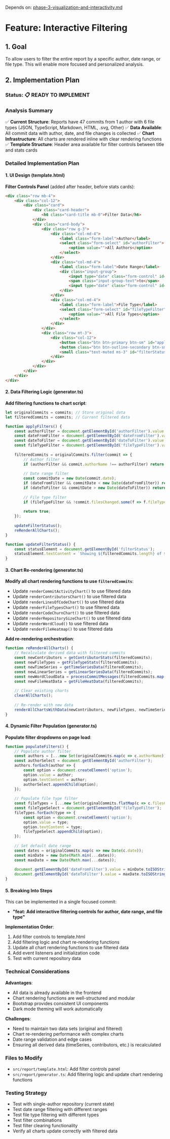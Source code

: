 Depends on: [phase-3-visualization-and-interactivity.md](phase-3-visualization-and-interactivity.md)

# Feature: Interactive Filtering

## 1. Goal

To allow users to filter the entire report by a specific author, date range, or file type. This will enable more focused and personalized analysis.

## 2. Implementation Plan

### Status: 📋 READY TO IMPLEMENT

### Analysis Summary
✅ **Current Structure**: Reports have 47 commits from 1 author with 6 file types (JSON, TypeScript, Markdown, HTML, .svg, Other)
✅ **Data Available**: All commit data with author, date, and file changes is collected
✅ **Chart Infrastructure**: All charts are rendered inline with clear rendering functions
✅ **Template Structure**: Header area available for filter controls between title and stats cards

### Detailed Implementation Plan

#### 1. UI Design (template.html)

**Filter Controls Panel** (added after header, before stats cards):
```html
<div class="row mb-4">
    <div class="col-12">
        <div class="card">
            <div class="card-header">
                <h6 class="card-title mb-0">Filter Data</h6>
            </div>
            <div class="card-body">
                <div class="row g-3">
                    <div class="col-md-4">
                        <label class="form-label">Author</label>
                        <select class="form-select" id="authorFilter">
                            <option value="">All Authors</option>
                        </select>
                    </div>
                    <div class="col-md-4">
                        <label class="form-label">Date Range</label>
                        <div class="input-group">
                            <input type="date" class="form-control" id="dateFromFilter">
                            <span class="input-group-text">to</span>
                            <input type="date" class="form-control" id="dateToFilter">
                        </div>
                    </div>
                    <div class="col-md-4">
                        <label class="form-label">File Type</label>
                        <select class="form-select" id="fileTypeFilter">
                            <option value="">All File Types</option>
                        </select>
                    </div>
                </div>
                <div class="row mt-3">
                    <div class="col-12">
                        <button class="btn btn-primary btn-sm" id="applyFilters">Apply Filters</button>
                        <button class="btn btn-outline-secondary btn-sm ms-2" id="clearFilters">Clear Filters</button>
                        <small class="text-muted ms-3" id="filterStatus">Showing all commits</small>
                    </div>
                </div>
            </div>
        </div>
    </div>
</div>
```

#### 2. Data Filtering Logic (generator.ts)

**Add filtering functions to chart script**:
```javascript
let originalCommits = commits; // Store original data
let filteredCommits = commits; // Current filtered data

function applyFilters() {
    const authorFilter = document.getElementById('authorFilter').value;
    const dateFromFilter = document.getElementById('dateFromFilter').value;
    const dateToFilter = document.getElementById('dateToFilter').value;
    const fileTypeFilter = document.getElementById('fileTypeFilter').value;
    
    filteredCommits = originalCommits.filter(commit => {
        // Author filter
        if (authorFilter && commit.authorName !== authorFilter) return false;
        
        // Date range filter
        const commitDate = new Date(commit.date);
        if (dateFromFilter && commitDate < new Date(dateFromFilter)) return false;
        if (dateToFilter && commitDate > new Date(dateToFilter)) return false;
        
        // File type filter
        if (fileTypeFilter && !commit.filesChanged.some(f => f.fileType === fileTypeFilter)) return false;
        
        return true;
    });
    
    updateFilterStatus();
    reRenderAllCharts();
}

function updateFilterStatus() {
    const statusElement = document.getElementById('filterStatus');
    statusElement.textContent = `Showing ${filteredCommits.length} of ${originalCommits.length} commits`;
}
```

#### 3. Chart Re-rendering (generator.ts)

**Modify all chart rendering functions to use `filteredCommits`**:
- Update `renderCommitActivityChart()` to use filtered data
- Update `renderContributorsChart()` to use filtered data  
- Update `renderLinesOfCodeChart()` to use filtered data
- Update `renderFileTypesChart()` to use filtered data
- Update `renderCodeChurnChart()` to use filtered data
- Update `renderRepositorySizeChart()` to use filtered data
- Update `renderWordCloud()` to use filtered data
- Update `renderFileHeatmap()` to use filtered data

**Add re-rendering orchestration**:
```javascript
function reRenderAllCharts() {
    // Recalculate derived data with filtered commits
    const newContributors = getContributorStats(filteredCommits);
    const newFileTypes = getFileTypeStats(filteredCommits);
    const newTimeSeries = getTimeSeriesData(filteredCommits);
    const newLinearSeries = getLinearSeriesData(filteredCommits);
    const newWordCloudData = processCommitMessages(filteredCommits.map(c => c.message));
    const newFileHeatData = getFileHeatData(filteredCommits);
    
    // Clear existing charts
    clearAllCharts();
    
    // Re-render with new data
    renderAllChartsWithData(newContributors, newFileTypes, newTimeSeries, newLinearSeries, newWordCloudData, newFileHeatData);
}
```

#### 4. Dynamic Filter Population (generator.ts)

**Populate filter dropdowns on page load**:
```javascript
function populateFilters() {
    // Populate author filter
    const authors = [...new Set(originalCommits.map(c => c.authorName))].sort();
    const authorSelect = document.getElementById('authorFilter');
    authors.forEach(author => {
        const option = document.createElement('option');
        option.value = author;
        option.textContent = author;
        authorSelect.appendChild(option);
    });
    
    // Populate file type filter
    const fileTypes = [...new Set(originalCommits.flatMap(c => c.filesChanged.map(f => f.fileType)))].sort();
    const fileTypeSelect = document.getElementById('fileTypeFilter');
    fileTypes.forEach(type => {
        const option = document.createElement('option');
        option.value = type;
        option.textContent = type;
        fileTypeSelect.appendChild(option);
    });
    
    // Set default date range
    const dates = originalCommits.map(c => new Date(c.date));
    const minDate = new Date(Math.min(...dates));
    const maxDate = new Date(Math.max(...dates));
    
    document.getElementById('dateFromFilter').value = minDate.toISOString().split('T')[0];
    document.getElementById('dateToFilter').value = maxDate.toISOString().split('T')[0];
}
```

#### 5. Breaking Into Steps

This can be implemented in a single focused commit:
- **"feat: Add interactive filtering controls for author, date range, and file type"**

**Implementation Order**:
1. Add filter controls to template.html
2. Add filtering logic and chart re-rendering functions
3. Update all chart rendering functions to use filtered data
4. Add event listeners and initialization code
5. Test with current repository data

### Technical Considerations

**Advantages**:
- All data is already available in the frontend
- Chart rendering functions are well-structured and modular
- Bootstrap provides consistent UI components
- Dark mode theming will work automatically

**Challenges**:
- Need to maintain two data sets (original and filtered)
- Chart re-rendering performance with complex charts
- Date range validation and edge cases
- Ensuring all derived data (timeSeries, contributors, etc.) is recalculated

### Files to Modify

*   `src/report/template.html`: Add filter controls panel
*   `src/report/generator.ts`: Add filtering logic and update chart rendering functions

### Testing Strategy

- Test with single-author repository (current state)
- Test date range filtering with different ranges
- Test file type filtering with different types
- Test filter combinations
- Test filter clearing functionality
- Verify all charts update correctly with filtered data
